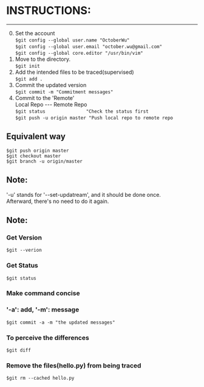 # INSTRUCTIONS:
-------------------------------------------------------
0. Set the account  
`$git config --global user.name "OctoberWu"`  
`$git config --global user.email "october.wu@gmail.com"`  
`$git config --global core.editor "/usr/bin/vim"`  
1. Move to the directory.  
`$git init`  
2. Add the intended files to be traced(supervised)  
`$git add .`  
3. Commit the updated version  
`$git commit -m "Commitment messages"`  
4. Commit to the 'Remote'  
Local Repo --- Remote Repo  
`$git status               "Check the status first`  
`$git push -u origin master "Push local repo to remote repo`  
## Equivalent way  
`$git push origin master`  
`$git checkout master`  
`$git branch -u origin/master`  
## Note:  
'-u' stands for '--set-updatream', and it should be done once.  
Afterward, there's no need to do it again.  


## Note:  
### Get Version  
`$git --verion`  
### Get Status  
`$git status`  
### Make command concise  
### '-a': add,   '-m': message  
`$git commit -a -m "the updated messages"`  
### To perceive the differences  
`$git diff`  
### Remove the files(hello.py) from being traced  
`$git rm --cached hello.py`  


